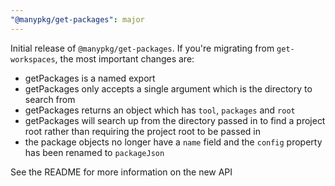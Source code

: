 ```yaml
---
"@manypkg/get-packages": major
---
```


Initial release of `@manypkg/get-packages`. If you're migrating from `get-workspaces`, the most important changes are:

- getPackages is a named export
- getPackages only accepts a single argument which is the directory to search from
- getPackages returns an object which has `tool`, `packages` and `root`
- getPackages will search up from the directory passed in to find a project root rather than requiring the project root to be passed in
- the package objects no longer have a `name` field and the `config` property has been renamed to `packageJson`

See the README for more information on the new API

